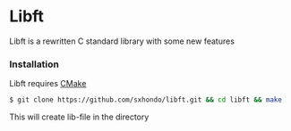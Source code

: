 # Libft
Libft is a rewritten C standard library with some new features
### Installation
Libft requires [CMake](https://cmake.org/)
```sh
$ git clone https://github.com/sxhondo/libft.git && cd libft && make
```
This will create lib-file in the directory
